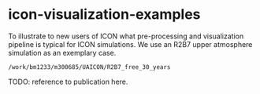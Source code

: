 # icon-visualization-examples

To illustrate to new users of ICON what pre-processing and visualization
pipeline is typical for ICON simulations. We use an R2B7 upper atmosphere
simulation as an exemplary case.

```
/work/bm1233/m300685/UAICON/R2B7_free_30_years
```

TODO: reference to publication here.
